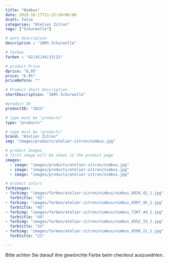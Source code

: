 ```yaml
---
title: "Nimbus"
date: 2019-10-17T11:22:16+06:00
draft: false
categories: "Atelier Zitron"
tags: ["Schurwolle"]	

# meta description
description : "100% Schurwolle"

# Farben
farben : "42|45|44|33|21"

# product Price
dprice: "6,95"
price: "6.95"
priceBefore: ""

# Product Short Description
shortDescription: "100% Schurwolle"

#product ID
productID: "1021"

# type must be "products"
type: "products"

# type must be "products"
brand: "Atelier Zitron"
img: "images/products/atelier-zitron/nimbus.jpg"   

# product Images
# first image will be shown in the product page
images:
  - image: "images/products/atelier-zitron/nimbus.jpg"
  - image: "images/products/atelier-zitron/nimbus.jpg"
  - image: "images/products/atelier-zitron/nimbus.jpg"

# product colors
farbimages:
- farbimg: "images/farben/atelier-zitron/nimbus/nimbus_0838_42_1.jpg"	
  farbtitle: "42"
- farbimg: "images/farben/atelier-zitron/nimbus/nimbus_6997_45_1.jpg"	
  farbtitle: "45"
- farbimg: "images/farben/atelier-zitron/nimbus/nimbus_7207_44_1.jpg"	
  farbtitle: "44"
- farbimg: "images/farben/atelier-zitron/nimbus/nimbus_8552_33_1.jpg"	
  farbtitle: "33"
- farbimg: "images/farben/atelier-zitron/nimbus/nimbus_8590_21_1.jpg"	
  farbtitle: "21"

---
```


Bitte achten Sie darauf ihre gewünchte Farbe beim checkout auszuwählen.
